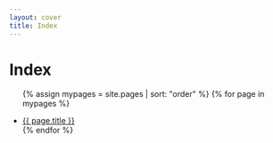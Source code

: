 ```yaml
---
layout: cover
title: Index
---
```


<!--- Do not change the "index.md" --->

# Index

<ul>

  {% assign mypages = site.pages | sort: "order" %}
  {% for page in mypages %}
   <li class="intro">
  <a href="{{ page.url | absolute_url }}">{{ page.title }}</a>
  </li>
  {% endfor %}
  
</ul>
